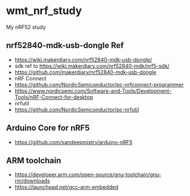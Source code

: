 # wmt_nrf_study
My nRF52 study

## nrf52840-mdk-usb-dongle Ref  
* https://wiki.makerdiary.com/nrf52840-mdk-usb-dongle/  
* sdk ref to https://wiki.makerdiary.com/nrf52840-mdk/nrf5-sdk/  
* https://github.com/makerdiary/nrf52840-mdk-usb-dongle  
* nRF Connect  
* https://github.com/NordicSemiconductor/pc-nrfconnect-programmer  
* https://www.nordicsemi.com/Software-and-Tools/Development-Tools/nRF-Connect-for-desktop  
* nrfutil  
* https://github.com/NordicSemiconductor/pc-nrfutil  

## Arduino Core for nRF5    
* https://github.com/sandeepmistry/arduino-nRF5  

## ARM toolchain  
* https://developer.arm.com/open-source/gnu-toolchain/gnu-rm/downloads  
* https://launchpad.net/gcc-arm-embedded  
